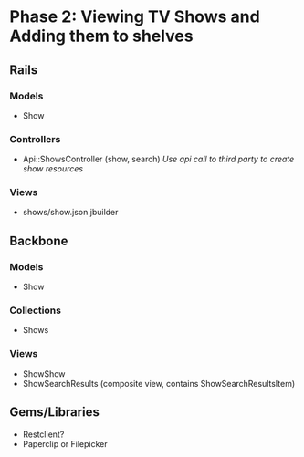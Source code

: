 # Phase 2: Viewing TV Shows and Adding them to shelves

## Rails
### Models
* Show

### Controllers
* Api::ShowsController (show, search) *Use api call to third party to create show resources*

### Views
* shows/show.json.jbuilder

## Backbone
### Models
* Show

### Collections
* Shows

### Views
* ShowShow
* ShowSearchResults (composite view, contains ShowSearchResultsItem)

## Gems/Libraries
* Restclient?
* Paperclip or Filepicker